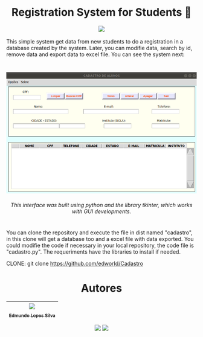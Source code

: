 <h1 align="center"> Registration System for Students 👥 </h1>

<p align="center">
<img src="http://img.shields.io/static/v1?label=STATUS&message=EM%20DESENVOLVIMENTO&color=GREEN&style=for-the-badge"/>
</p>

This simple system get data from new students to do a registration in a database created by the system. Later, you can modifie data, search by id, remove data and export data to excel file. You can see the system next:

<h1 align="center">  </h1>
<p align="center">
<img width="600", title="REGISTRATION GUI USING TKINTER", img src="https://github.com/edworId/Registration/blob/main/registration.png"/>
</p>

<h6 align="center">This interface was built using python and the library tkinter, which works with GUI developments. </h6>

<h1 align="center">  </h1>

You can clone the repository and execute the file in dist named "cadastro", in this clone will get a database too and a excel file with data exported. You could modifie the code if necessary in your local repository, the code file is "cadastro.py". The requeriments have the libraries to install if needed.

CLONE: git clone https://github.com/edworId/Cadastro

<h1 align="center"> Autores </h1>

| [<img src="https://avatars.githubusercontent.com/u/110691832?s=400&u=e671447386d38975c165bff78b715ea80549c069&v=4" width=115><br><sub>Edmundo Lopes Silva</sub>](https://github.com/edworId) |  
| :---: |

<p align="center">
<img src="https://img.shields.io/badge/Python-14354C?style=for-the-badge&logo=python&logoColor=white"/>
<img src="https://img.shields.io/badge/MySQL-00000F?style=for-the-badge&logo=mysql&logoColor=white"/>
</p>
